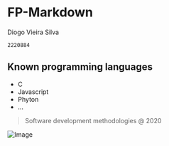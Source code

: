 # FP-Markdown

Diogo Vieira Silva

```
2220884 
```

## Known programming languages

 * C
 * Javascript
 * Phyton
 * ...

 >Software development methodologies @ 2020

 ![Image](https://eduportugal.eu/wp-content/uploads/2017/08/eduportugal_ipleiria_n.jpg)